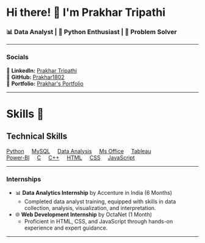 # Hi there! 👋 I'm Prakhar Tripathi

### 📊 Data Analyst | 🐍 Python Enthusiast | 🧩 Problem Solver

---

### Socials

🔗 **LinkedIn:** [Prakhar Tripathi](https://www.linkedin.com/in/prakhar-tripathi-/)  
🔗 **GitHub:** [Prakhar1802](https://github.com/Prakhar1802)  
📂 **Portfolio:** [Prakhar's Portfolio](https://prakhar1802.github.io/Prakhar-0.2/)

---

# Skills 🚀

## Technical Skills

[Python](#) &nbsp; &nbsp; [MySQL](#) &nbsp; &nbsp; [Data Analysis](#) &nbsp; &nbsp; [Ms Office](#) &nbsp; &nbsp; [Tableau](#)  
[Power-BI](#) &nbsp; &nbsp; [C](#) &nbsp; &nbsp; [C++](#) &nbsp; &nbsp; [HTML](#) &nbsp; &nbsp; [CSS](#) &nbsp; &nbsp; [JavaScript](#)

---


### Internships
- 📊 **Data Analytics Internship** by Accenture in India (6 Months)
  - Completed data analyst training, equipped with skills in data collection, analysis, visualization, and interpretation.
- 🌐 **Web Development Internship** by OctaNet (1 Month)
  - Proficient in HTML, CSS, and JavaScript through hands-on experience and expert guidance.

---

